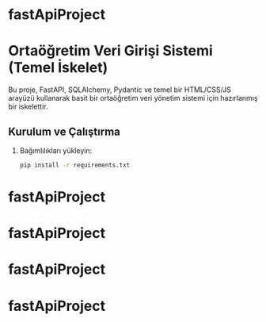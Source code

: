 # fastApiProject


# Ortaöğretim Veri Girişi Sistemi (Temel İskelet)

Bu proje, FastAPI, SQLAlchemy, Pydantic ve temel bir HTML/CSS/JS arayüzü kullanarak basit bir ortaöğretim veri yönetim sistemi için hazırlanmış bir iskelettir.

## Kurulum ve Çalıştırma

1. Bağımlılıkları yükleyin:
   ```bash
   pip install -r requirements.txt
   ```
# fastApiProject
# fastApiProject
# fastApiProject
# fastApiProject
